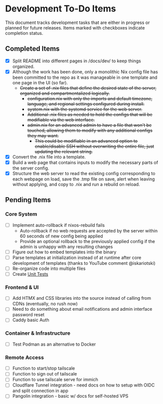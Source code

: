 # Development To-Do Items

This document tracks development tasks that are either in progress or planned for future releases. Items marked with checkboxes indicate completion status.

## Completed Items
- [x] Split README into different pages in /docs/dev/ to keep things organized.
- [x] Although the work has been done, only a monolithic Nix config file has been committed to the repo as it was manageable in one template and one page in the UI (so far).
  - ~~Create a set of .nix files that define the desired state of the server, organized and compartmentalized logically.~~
    - ~~configuration.nix with only the imports and default timezone, language, and regional settings configured during install.~~
    - ~~system.nix with the systemd service for the web server.~~
    - ~~Additional .nix files as needed to hold the configs that will be modifiable via the web interface.~~
    - ~~admin.nix for an advanced admin to have a file that won't be touched, allowing them to modify with any additional configs they may want.~~
      - ~~This could be modifiable in an advanced option to enable/disable SSH without overwriting the entire file, just updating the relevant string.~~
- [x] Convert the .nix file into a template.
- [x] Build a web page that contains inputs to modify the necessary parts of the server config.
- [x] Structure the web server to read the existing config corresponding to each webpage on load, save the .tmp file on save, alert when leaving without applying, and copy to .nix and run a rebuild on reload.
## Pending Items

### Core System
- [ ] Implement auto-rollback if nixos-rebuild fails
  - Auto-rollback if no web requests are accepted by the server within 60 seconds of new config being applied
  - Provide an optional rollback to the previously applied config if the admin is unhappy with any resulting changes
- [ ] Figure out how to embed templates into the binary
- [ ] Parse templates at initialization instead of at runtime after core development of templates (thanks to YouTube comment @iskariotski)
- [ ] Re-organize code into multiple files
- [ ] Create [Unit Tests](https://youtu.be/W4njY-VzkUU)

### Frontend & UI
- [ ] Add HTMX and CSS libraries into the source instead of calling from CDNs (eventually, no rush now)
- [ ] Need to do something about email notifications and admin interface password reset
- [ ] Caddy basic Auth

### Container & Infrastructure  
- [ ] Test Podman as an alternative to Docker

### Remote Access
- [ ] Function to start/stop tailscale
- [ ] Function to sign out of tailscale  
- [ ] Function to use tailscale serve for immich
- [ ] Cloudflare Tunnel integration - need docs on how to setup with OIDC and split connection in app
- [ ] Pangolin integration - basic w/ docs for self-hosted VPS
